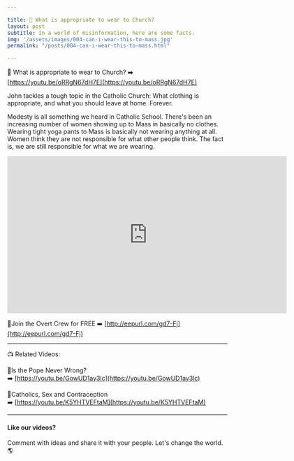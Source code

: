 ```yaml
---

title: 👙 What is appropriate to wear to Church?
layout: post
subtitle: In a world of misinformation, here are some facts.
img: '/assets/images/004-can-i-wear-this-to-mass.jpg'
permalink: "/posts/004-can-i-wear-this-to-mass.html"

---
```


👙 What is appropriate to wear to Church?
➡️ [https://youtu.be/oRRgN67dH7E](https://youtu.be/oRRgN67dH7E)

John tackles a tough topic in the Catholic Church: What clothing is appropriate, and what you should leave at home. Forever.

Modesty is all something we heard in Catholic School. There's been an increasing number of women showing up to Mass in basically no clothes. Wearing tight yoga pants to Mass is basically not wearing anything at all. Women think they are not responsible for what other people think. The fact is, we are still responsible for what we are wearing.

<iframe width="640" height="360" src="https://www.youtube.com/embed/oRRgN67dH7E?list=PL9h2NRFAs6br-ZZ3y_9-NxnMuXIFeHFzo" frameborder="0" allow="accelerometer; autoplay; encrypted-media; gyroscope; picture-in-picture" allowfullscreen></iframe>

🔴Join the Overt Crew for FREE ➡️ [http://eepurl.com/gd7-Fj](http://eepurl.com/gd7-Fj)

<hr>

📺 Related Videos:

🚫Is the Pope Never Wrong?<br>
➡️ [https://youtu.be/GowUD1ay3lc](https://youtu.be/GowUD1ay3lc)

💊Catholics, Sex and Contraception <br>
➡️ [https://youtu.be/K5YHTVEFtaM](https://youtu.be/K5YHTVEFtaM)

<hr>

#### Like our videos? 
Comment with ideas and share it with your people. Let's change the world. 🌎